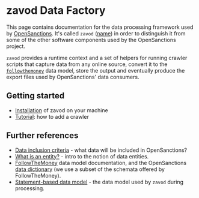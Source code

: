 # zavod Data Factory

This page contains documentation for the data processing framework used by [OpenSanctions](https://www.opensanctions.org/). It's called `zavod` ([name](https://en.wikipedia.org/wiki/Zavod)) in order to distinguish it from some of the other software components used by the OpenSanctions project.

`zavod` provides a runtime context and a set of helpers for running crawler scripts that capture data from any online source, convert it to the [`followthemoney`](https://followthemoney.tech) data model, store the output and eventually produce the export files used by OpenSanctions' data consumers.

## Getting started

* [Installation](install.md) of zavod on your machine
* [Tutorial](tutorial.md): how to add a crawler

## Further references

* [Data inclusion criteria](https://www.opensanctions.org/docs/criteria/) - what data will be included in OpenSanctions?
* [What is an entity?](https://www.opensanctions.org/docs/entities/) - intro to the notion of data entities.
* [FollowTheMoney](https://followthemoney.tech) data model documentation, and the OpenSanctions [data dictionary](https://www.opensanctions.org/reference/) (we use a subset of the schemata offered by FollowTheMoney).
* [Statement-based data model](https://www.opensanctions.org/docs/statements/) - the data model used by `zavod` during processing.